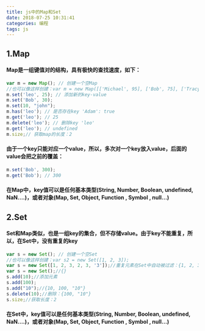 ```yaml
---
title: js中的Map和Set
date: 2018-07-25 10:31:41
categories: 编程
tags: js
---
```

## 1.Map
#### Map是一组键值对的结构，具有极快的查找速度，如下：
```js
var m = new Map(); // 创建一个空Map
//也可以像这样创建：var m = new Map([['Michael', 95], ['Bob', 75], ['Tracy', 85]]);
m.set('leo', 25); // 添加新的key-value
m.set('Bob', 30);
m.set(10, "john");
m.has('leo'); // 是否存在key 'Adam': true
m.get('leo'); // 25
m.delete('leo'); // 删除key 'leo'
m.get('leo'); // undefined
m.size;// 获取map的长度：2
```
<!--more-->
#### 由于一个key只能对应一个value，所以，多次对一个key放入value，后面的value会把之前的覆盖：
```js
m.set('Bob', 300);
m.get('Bob'); // 300
```
#### 在Map中，key值可以是任何基本类型(String, Number, Boolean, undefined, NaN….)，或者对象(Map, Set, Object, Function , Symbol , null…)
## 2.Set
#### Set和Map类似，也是一组key的集合，但不存储value。由于key不能重复，所以，在Set中，没有重复的key

```js
var s = new Set(); // 创建一个空Set
//也可以像这样创建：var s2 = new Set([1, 2, 3]);
var s = new Set([1, 2, 3, 2, 3, '3']);//重复元素在Set中自动被过滤：{1, 2, 3, "3"}
var s = new Set();//{}
s.add(10);//添加元素
s.add(100);
s.add("10");//{10, 100, "10"}
s.delete(10);//删除：{100, "10"}
s.size;//获取长度：2
```
#### 在Set中，key值可以是任何基本类型(String, Number, Boolean, undefined, NaN….)，或者对象(Map, Set, Object, Function , Symbol , null…)

